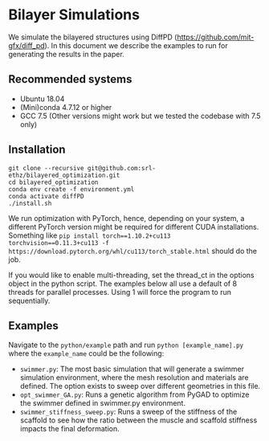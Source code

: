 # Bilayer Simulations

We simulate the bilayered structures using DiffPD (https://github.com/mit-gfx/diff_pd). In this document we describe the examples to run for generating the results in the paper.


## Recommended systems
- Ubuntu 18.04
- (Mini)conda 4.7.12 or higher
- GCC 7.5 (Other versions might work but we tested the codebase with 7.5 only)


## Installation
```
git clone --recursive git@github.com:srl-ethz/bilayered_optimization.git
cd bilayered_optimization
conda env create -f environment.yml
conda activate diffPD
./install.sh
```
We run optimization with PyTorch, hence, depending on your system, a different PyTorch version might be required for different CUDA installations. Something like `pip install torch==1.10.2+cu113 torchvision==0.11.3+cu113 -f https://download.pytorch.org/whl/cu113/torch_stable.html` should do the job.


If you would like to enable multi-threading, set the thread_ct in the options object in the python script. The examples below all use a default of 8 threads for parallel processes. Using 1 will force the program to run sequentially.


## Examples
Navigate to the `python/example` path and run `python [example_name].py` where the `example_name` could be the following:

- `swimmer.py`: The most basic simulation that will generate a swimmer simulation environment, where the mesh resolution and materials are defined. The option exists to sweep over different geometries in this file.
- `opt_swimmer_GA.py`: Runs a genetic algorithm from PyGAD to optimize the swimmer defined in swimmer.py environment.
- `swimmer_stiffness_sweep.py`: Runs a sweep of the stiffness of the scaffold to see how the ratio between the muscle and scaffold stiffness impacts the final deformation.
